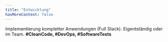 ```yaml
---
title: "Entwicklung"
hasMoreContent: false
---
```


Implementierung kompletter Anwendungen (Full Stack). Eigentständig oder im Team. **#CleanCode, #DevOps, #SoftwareTests**
<!--more-->

  